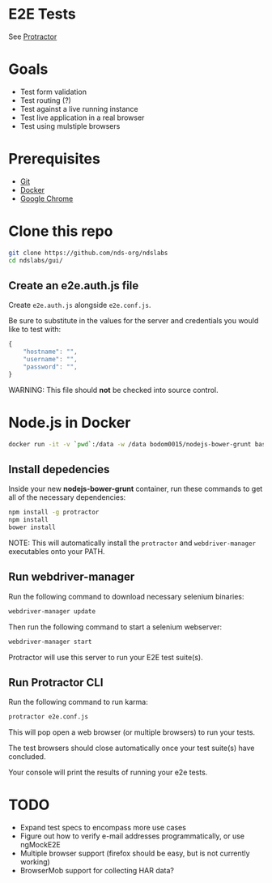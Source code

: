 # E2E Tests

See [Protractor](https://github.com/angular/protractor)

# Goals
* Test form validation
* Test routing (?)
* Test against a live running instance
* Test live application in a real browser
* Test using mulstiple browsers

# Prerequisites
* [Git](https://git-scm.com/)
* [Docker](https://www.docker.com/)
* [Google Chrome](https://www.google.com/chrome/browser/desktop/)

# Clone this repo
```bash
git clone https://github.com/nds-org/ndslabs
cd ndslabs/gui/
```

## Create an e2e.auth.js file
Create `e2e.auth.js` alongside `e2e.conf.js`.

Be sure to substitute in the values for the server and credentials you would like to test with:
```javascript
{
    "hostname": "",
    "username": "",
    "password": "",
}
```

WARNING: This file should **not** be checked into source control.

# Node.js in Docker
```bash
docker run -it -v `pwd`:/data -w /data bodom0015/nodejs-bower-grunt bash
```

## Install depedencies
Inside your new **nodejs-bower-grunt** container, run these commands to get all of the necessary dependencies:
```bash
npm install -g protractor
npm install
bower install
```

NOTE: This will automatically install the `protractor` and `webdriver-manager` executables onto your PATH.

## Run webdriver-manager
Run the following command to download necessary selenium binaries:
```bash
webdriver-manager update
```

Then run the following command to start a selenium webserver:
```bash
webdriver-manager start
```

Protractor will use this server to run your E2E test suite(s).

## Run Protractor CLI
Run the following command to run karma:
```bash
protractor e2e.conf.js
```

This will pop open a web browser (or multiple browsers) to run your tests.

The test browsers should close automatically once your test suite(s) have concluded.

Your console will print the results of running your e2e tests.

# TODO
* Expand test specs to encompass more use cases
* Figure out how to verify e-mail addresses programmatically, or use ngMockE2E
* Multiple browser support (firefox should be easy, but is not currently working)
* BrowserMob support for collecting HAR data?

